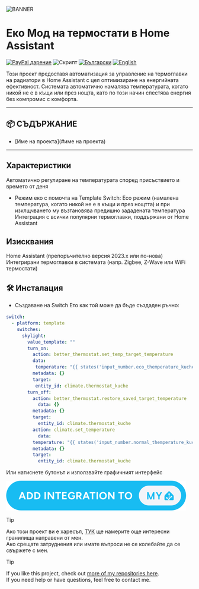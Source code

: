 ![BANNER]()
# Еко Мод на термостати в Home Assistant
[![PayPal дарение](https://img.shields.io/badge/PayPal-Дари-синьо?logo=paypal)](https://www.paypal.com/donate/?hosted_button_id=AAWFZVF2XCP5A)
![Скрипт](https://img.shields.io/badge/logo-yaml-green?logo=yaml)
[![Български](https://img.shields.io/badge/БЪЛГАРСКИ-език-green?logo=translate&labelColor=gray&style=flat-square&link=https://example.com/bg)](BG.md)
[![English](https://img.shields.io/badge/ENGLICH-language-green?logo=translate&labelColor=gray&style=flat-square&link=https://example.com/en)](README.md)

Този проект предоставя автоматизация за управление на термоглавки на радиатори в Home Assistant с цел оптимизиране на енергийната ефективност. Системата автоматично намалява температурата, когато никой не е в къщи или през нощта, като по този начин спестява енергия без компромис с комфорта.

---

## 📦 СЪДЪРЖАНИЕ

- [Име на проекта](#име на проекта)

---


## Характеристики
Автоматично регулиране на температурата според присъствието и времето от деня
- Режим еко с помочта на Template Switch:
Eco режим (намалена температура, когато никой не е в къщи  и през нощтта) и при изклщчването му възтановява предишно зададената температура Интеграция с всички популярни термоглавки, поддържани от Home Assistant

## Изисквания
Home Assistant (препоръчително версия 2023.x или по-нова)
Интегрирани термоглавки в системата (напр. Zigbee, Z-Wave или WiFi термостати)

## 🛠️ Инсталация

- Създаване на Switch
Ето как той може да бъде създаден ръчно:

```yaml
switch:
  - platform: template
	switches:
	  skylight:
		value_template: ""
		turn_on:
		  action: better_thermostat.set_temp_target_temperature
		  data:
		   temperature: "{{ states('input_number.eco_themperature_kuche') | float }}"
		  metadata: {}
		  target:
		   entity_id: climate.thermostat_kuche
		turn_off:
		  action: better_thermostat.restore_saved_target_temperature
			data: {}
		  metadata: {}
		  target:
			entity_id: climate.thermostat_kuche
		  action: climate.set_temperature
			data:
		  temperature: "{{ states('input_number.normal_themperature_kuche') | float }}"
		  metadata: {}
		  target:
			entity_id: climate.thermostat_kuche
```
Или натиснете бутонът и използвайте графичният интерфейс

[![Add template](/img/button%20ADD%20Temlate.svg)](https://my.home-assistant.io/redirect/config_flow_start?domain=template)

> [!TIP]
> Ако този проект ви е харесъл, [ТУК](https://github.com/Bacard1?tab=repositories) ще намерите още интересни гранилища направени от мен.<br>
> Ако срещате затруднения или имате въпроси не се колебайте да се свържете с мен.


> [!TIP]
> If you like this project, check out [more of my repositories here](https://github.com/Bacard1?tab=repositories).  
> If you need help or have questions, feel free to contact me.